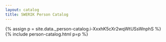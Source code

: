 ```yaml
---
layout: catalog
title: SWERIK Person Catalog
---
```

{% assign p = site.data._person-catalog.i-XxxhK5cXr2wqWtUSsWnphS %}
{% include person-catalog.html p=p %}

